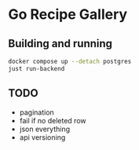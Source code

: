 # Go Recipe Gallery
## Building and running
```bash
docker compose up --detach postgres
just run-backend
```

## TODO

- pagination
- fail if no deleted row
- json everything
- api versioning
